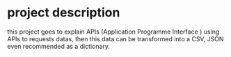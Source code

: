 # project description
this project goes to explain APIs (Application Programme Interface ) using APIs to requests datas, then this data can be transformed into a CSV, JSON even recommended as a dictionary.